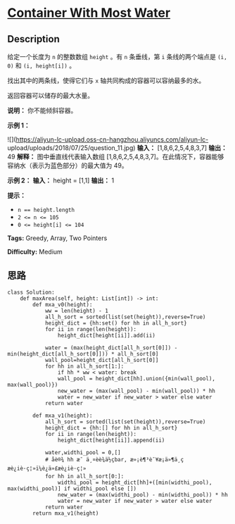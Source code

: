 # [Container With Most Water][title]

## Description

给定一个长度为 `n` 的整数数组 `height` 。有 `n` 条垂线，第 `i` 条线的两个端点是 `(i, 0)` 和 `(i,
height[i])` 。

找出其中的两条线，使得它们与 `x` 轴共同构成的容器可以容纳最多的水。

返回容器可以储存的最大水量。

**说明：** 你不能倾斜容器。



**示例 1：**

![](https://aliyun-lc-upload.oss-cn-hangzhou.aliyuncs.com/aliyun-lc-
upload/uploads/2018/07/25/question_11.jpg)
            **输入：** [1,8,6,2,5,4,8,3,7]    **输出：** 49     **解释：** 图中垂直线代表输入数组 [1,8,6,2,5,4,8,3,7]。在此情况下，容器能够容纳水（表示为蓝色部分）的最大值为 49。

**示例 2：**
            **输入：** height = [1,1]    **输出：** 1    



**提示：**

  * `n == height.length`
  * `2 <= n <= 105`
  * `0 <= height[i] <= 104`


**Tags:** Greedy, Array, Two Pointers

**Difficulty:** Medium

## 思路

``` python3
class Solution:
    def maxArea(self, height: List[int]) -> int:
        def mxa_v0(height):
            ww = len(height) - 1
            all_h_sort = sorted(list(set(height)),reverse=True)
            height_dict = {hh:set() for hh in all_h_sort}
            for ii in range(len(height)):
                height_dict[height[ii]].add(ii)
            
            water = (max(height_dict[all_h_sort[0]]) - min(height_dict[all_h_sort[0]])) * all_h_sort[0]
            wall_pool=height_dict[all_h_sort[0]]
            for hh in all_h_sort[1:]:
                if hh * ww < water: break
                wall_pool = height_dict[hh].union({min(wall_pool), max(wall_pool)})
                new_water = (max(wall_pool) - min(wall_pool)) * hh
                water = new_water if new_water > water else water
            return water

        def mxa_v1(height):
            all_h_sort = sorted(list(set(height)),reverse=True)
            height_dict = {hh:[] for hh in all_h_sort}
            for ii in range(len(height)):
                height_dict[height[ii]].append(ii)
            
            water,widthi_pool = 0,[]
            # åè®¾ hh æ¯ ä¸¤èè¾ä½çbar, æ»¡è¶³è¯¥æ¡ä»¶ä¸ç æè¿iè·ç¦»ï¼è¿­ä»£æè¿iè·ç¦»
            for hh in all_h_sort[0:]:
                widthi_pool = height_dict[hh]+([min(widthi_pool), max(widthi_pool)] if widthi_pool else [])
                new_water = (max(widthi_pool) - min(widthi_pool)) * hh
                water = new_water if new_water > water else water
            return water    
        return mxa_v1(height)        
```

[title]: https://leetcode-cn.com/problems/container-with-most-water
